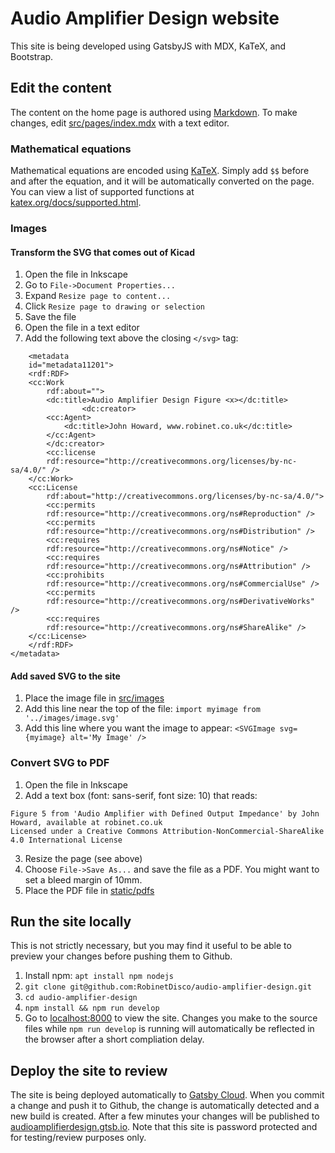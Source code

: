# Audio Amplifier Design website

This site is being developed using GatsbyJS with MDX, KaTeX, and Bootstrap.

## Edit the content

The content on the home page is authored using [Markdown](https://www.markdownguide.org/). To make changes, edit [src/pages/index.mdx](src/pages/index.mdx) with a text editor.

### Mathematical equations

Mathematical equations are encoded using [KaTeX](https://katex.org/). Simply add `$$` before and after the equation, and it will be automatically converted on the page. You can view a list of supported functions at [katex.org/docs/supported.html](https://katex.org/docs/supported.html).

### Images

#### Transform the SVG that comes out of Kicad

1. Open the file in Inkscape
1. Go to `File->Document Properties...`
1. Expand `Resize page to content...`
1. Click `Resize page to drawing or selection`
1. Save the file
1. Open the file in a text editor
1. Add the following text above the closing `</svg>` tag:

```
    <metadata
    id="metadata11201">
    <rdf:RDF>
    <cc:Work
        rdf:about="">
        <dc:title>Audio Amplifier Design Figure <x></dc:title>
                <dc:creator>
        <cc:Agent>
            <dc:title>John Howard, www.robinet.co.uk</dc:title>
        </cc:Agent>
        </dc:creator>
        <cc:license
        rdf:resource="http://creativecommons.org/licenses/by-nc-sa/4.0/" />
    </cc:Work>
    <cc:License
        rdf:about="http://creativecommons.org/licenses/by-nc-sa/4.0/">
        <cc:permits
        rdf:resource="http://creativecommons.org/ns#Reproduction" />
        <cc:permits
        rdf:resource="http://creativecommons.org/ns#Distribution" />
        <cc:requires
        rdf:resource="http://creativecommons.org/ns#Notice" />
        <cc:requires
        rdf:resource="http://creativecommons.org/ns#Attribution" />
        <cc:prohibits
        rdf:resource="http://creativecommons.org/ns#CommercialUse" />
        <cc:permits
        rdf:resource="http://creativecommons.org/ns#DerivativeWorks" />
        <cc:requires
        rdf:resource="http://creativecommons.org/ns#ShareAlike" />
    </cc:License>
    </rdf:RDF>
</metadata>
```

#### Add saved SVG to the site

1. Place the image file in [src/images](src/images)
2. Add this line near the top of the file: `import myimage from '../images/image.svg'`
3. Add this line where you want the image to appear: `<SVGImage svg={myimage} alt='My Image' />`

### Convert SVG to PDF

1. Open the file in Inkscape
2. Add a text box (font: sans-serif, font size: 10) that reads:

```
Figure 5 from 'Audio Amplifier with Defined Output Impedance' by John Howard, available at robinet.co.uk
Licensed under a Creative Commons Attribution-NonCommercial-ShareAlike 4.0 International License
```

3. Resize the page (see above)
4. Choose `File->Save As...` and save the file as a PDF. You might want to set a bleed margin of 10mm.
5. Place the PDF file in [static/pdfs](static/pdfs)

## Run the site locally

This is not strictly necessary, but you may find it useful to be able to preview your changes before pushing them to Github.

1. Install npm: `apt install npm nodejs`
1. `git clone git@github.com:RobinetDisco/audio-amplifier-design.git`
1. `cd audio-amplifier-design`
1. `npm install && npm run develop`
1. Go to [localhost:8000](http://localhost:8000) to view the site. Changes you make to the source files while `npm run develop` is running will automatically be reflected in the browser after a short compliation delay.

## Deploy the site to review

The site is being deployed automatically to [Gatsby Cloud](https://www.gatsbyjs.com/cloud/). When you commit a change and push it to Github, the change is automatically detected and a new build is created. After a few minutes your changes will be published to [audioamplifierdesign.gtsb.io](https://audioamplifierdesign.gtsb.io). Note that this site is password protected and for testing/review purposes only.
